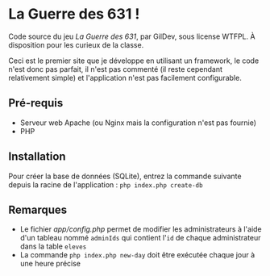 La Guerre des 631 !
===================

Code source du jeu *La Guerre des 631*, par GilDev, sous license WTFPL. À disposition pour les curieux de la classe.

Ceci est le premier site que je développe en utilisant un framework, le code n'est donc pas parfait, il n'est pas commenté (il reste cependant relativement simple) et l'application n'est pas facilement configurable.


## Pré-requis

* Serveur web Apache (ou Nginx mais la configuration n'est pas fournie)
* PHP


## Installation

Pour créer la base de données (SQLite), entrez la commande suivante depuis la racine de l'application :
`php index.php create-db`


## Remarques

* Le fichier *app/config.php* permet de modifier les administrateurs à l'aide d'un tableau nommé `adminIds` qui contient l'`id` de chaque administrateur dans la table `eleves`
* La commande `php index.php new-day` doit être exécutée chaque jour à une heure précise
